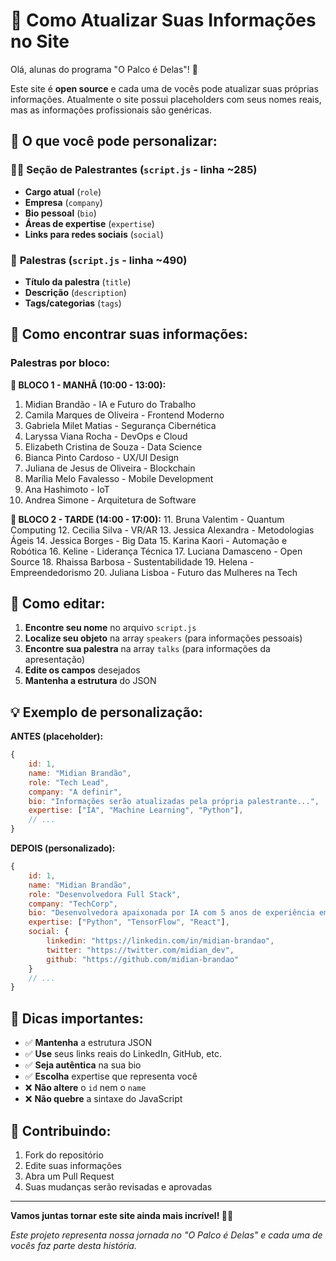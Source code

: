 # 📝 Como Atualizar Suas Informações no Site

Olá, alunas do programa "O Palco é Delas"! 👋

Este site é **open source** e cada uma de vocês pode atualizar suas próprias informações. Atualmente o site possui placeholders com seus nomes reais, mas as informações profissionais são genéricas.

## 🎯 O que você pode personalizar:

### 👩‍💼 **Seção de Palestrantes** (`script.js` - linha ~285)
- **Cargo atual** (`role`)
- **Empresa** (`company`) 
- **Bio pessoal** (`bio`)
- **Áreas de expertise** (`expertise`)
- **Links para redes sociais** (`social`)

### 🎤 **Palestras** (`script.js` - linha ~490)
- **Título da palestra** (`title`)
- **Descrição** (`description`)
- **Tags/categorias** (`tags`)

## 📂 Como encontrar suas informações:

### Palestras por bloco:

**🌅 BLOCO 1 - MANHÃ (10:00 - 13:00):**
1. Midian Brandão - IA e Futuro do Trabalho
2. Camila Marques de Oliveira - Frontend Moderno
3. Gabriela Milet Matias - Segurança Cibernética
4. Laryssa Viana Rocha - DevOps e Cloud
5. Elizabeth Cristina de Souza - Data Science
6. Bianca Pinto Cardoso - UX/UI Design
7. Juliana de Jesus de Oliveira - Blockchain
8. Marília Melo Favalesso - Mobile Development
9. Ana Hashimoto - IoT
10. Andrea Simone - Arquitetura de Software

**🌇 BLOCO 2 - TARDE (14:00 - 17:00):**
11. Bruna Valentim - Quantum Computing
12. Cecilia Silva - VR/AR
13. Jessica Alexandra - Metodologias Ágeis
14. Jessica Borges - Big Data
15. Karina Kaori - Automação e Robótica
16. Keline - Liderança Técnica
17. Luciana Damasceno - Open Source
18. Rhaissa Barbosa - Sustentabilidade
19. Helena - Empreendedorismo
20. Juliana Lisboa - Futuro das Mulheres na Tech

## 🔧 Como editar:

1. **Encontre seu nome** no arquivo `script.js`
2. **Localize seu objeto** na array `speakers` (para informações pessoais)
3. **Encontre sua palestra** na array `talks` (para informações da apresentação)
4. **Edite os campos** desejados
5. **Mantenha a estrutura** do JSON

## 💡 Exemplo de personalização:

**ANTES (placeholder):**
```javascript
{
    id: 1,
    name: "Midian Brandão",
    role: "Tech Lead",
    company: "A definir",
    bio: "Informações serão atualizadas pela própria palestrante...",
    expertise: ["IA", "Machine Learning", "Python"],
    // ...
}
```

**DEPOIS (personalizado):**
```javascript
{
    id: 1,
    name: "Midian Brandão",
    role: "Desenvolvedora Full Stack",
    company: "TechCorp",
    bio: "Desenvolvedora apaixonada por IA com 5 anos de experiência em Python e Machine Learning. Amo resolver problemas complexos com tecnologia.",
    expertise: ["Python", "TensorFlow", "React"],
    social: {
        linkedin: "https://linkedin.com/in/midian-brandao",
        twitter: "https://twitter.com/midian_dev",
        github: "https://github.com/midian-brandao"
    }
    // ...
}
```

## 🎨 Dicas importantes:

- ✅ **Mantenha** a estrutura JSON
- ✅ **Use** seus links reais do LinkedIn, GitHub, etc.
- ✅ **Seja autêntica** na sua bio
- ✅ **Escolha** expertise que representa você
- ❌ **Não altere** o `id` nem o `name`
- ❌ **Não quebre** a sintaxe do JavaScript

## 🚀 Contribuindo:

1. Fork do repositório
2. Edite suas informações
3. Abra um Pull Request
4. Suas mudanças serão revisadas e aprovadas

---

**Vamos juntas tornar este site ainda mais incrível! 💪✨**

*Este projeto representa nossa jornada no "O Palco é Delas" e cada uma de vocês faz parte desta história.*
